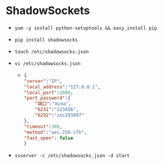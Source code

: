 # ShadowSockets

- `yum -y install python-setuptools && easy_install pip`

- `pip install shadowsocks`

- `touch /etc/shadowsocks.json`

- `vi /etc/shadowsocks.json`

  - ```json
    {
    "server":"IP",
    "local_address":"127.0.0.1",
    "local_port":1080,
    "port_password":{
        "端口":"mima",
    	"6231":"123456",
    	"6232":"zxc203097"
    },
    "timeout":300,
    "method":"aes-256-cfb",
    "fast_open": false
    }
    ```

    

- `ssserver -c /etc/shadowsocks.json -d start`

